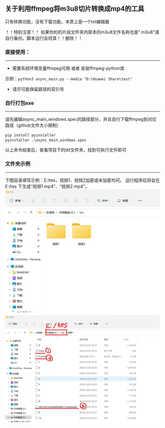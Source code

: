 ## 关于利用ffmpeg将m3u8切片转换成mp4的工具

只有转换功能，没有下载功能，本质上是一个txt编辑器

！！特别注意！！
如果你的的片段文件夹内原本的m3u8文件名称也是".m3u8"请自行备份。脚本运行会将其！！删除！！

### 直接使用：
***
* 需要系统环境变量ffmpeg可用 或者 安装ffmpeg-python库

示例：`python3 async_main.py --media "D:\Huawei Share\test" `

* 请尽可能保留路径的双引号 
### 自行打包exe
***
请先编辑async_main_windows.spec的路径部分，并且自行下载ffmpeg到对应路径（github文件大小限制）
```
pip install pyinstaller
pyinstaller .\async_main_windows.spec
```
以上命令结束后，查看项目下的dit文件夹，找到可执行文件即可

### 文件夹示例
***
下图目录填写示例：E:/tes，视频1、视频2加密或未加密均可。
运行程序后将会在 E:/tes 下生成“视频1.mp4”、“视频2.mp4”。 
![示例1](https://github.com/RamenRa/m3u8tomp4/blob/main/old/%E7%A4%BA%E4%BE%8B1.PNG)
![示例2](https://github.com/RamenRa/m3u8tomp4/blob/main/old/%E7%A4%BA%E4%BE%8B2.PNG)
